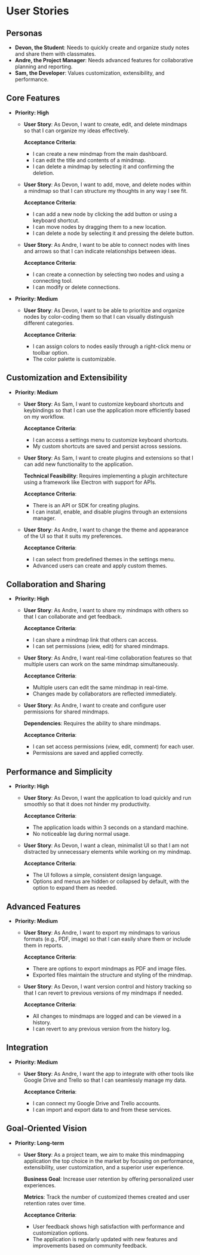 # User Stories

## Personas
- **Devon, the Student**: Needs to quickly create and organize study notes and share them with classmates.
- **Andre, the Project Manager**: Needs advanced features for collaborative planning and reporting.
- **Sam, the Developer**: Values customization, extensibility, and performance.

## Core Features
- **Priority: High**
  - **User Story**: As Devon, I want to create, edit, and delete mindmaps so that I can organize my ideas effectively.

    **Acceptance Criteria**:
    - I can create a new mindmap from the main dashboard.
    - I can edit the title and contents of a mindmap.
    - I can delete a mindmap by selecting it and confirming the deletion.

  - **User Story**: As Devon, I want to add, move, and delete nodes within a mindmap so that I can structure my thoughts in any way I see fit.

    **Acceptance Criteria**:
    - I can add a new node by clicking the add button or using a keyboard shortcut.
    - I can move nodes by dragging them to a new location.
    - I can delete a node by selecting it and pressing the delete button.

  - **User Story**: As Andre, I want to be able to connect nodes with lines and arrows so that I can indicate relationships between ideas.

    **Acceptance Criteria**:
    - I can create a connection by selecting two nodes and using a connecting tool.
    - I can modify or delete connections.

- **Priority: Medium**
  - **User Story**: As Devon, I want to be able to prioritize and organize nodes by color-coding them so that I can visually distinguish different categories.

    **Acceptance Criteria**:
    - I can assign colors to nodes easily through a right-click menu or toolbar option.
    - The color palette is customizable.

## Customization and Extensibility
- **Priority: Medium**
  - **User Story**: As Sam, I want to customize keyboard shortcuts and keybindings so that I can use the application more efficiently based on my workflow.

    **Acceptance Criteria**:
    - I can access a settings menu to customize keyboard shortcuts.
    - My custom shortcuts are saved and persist across sessions.

  - **User Story**: As Sam, I want to create plugins and extensions so that I can add new functionality to the application.

    **Technical Feasibility**: Requires implementing a plugin architecture using a framework like Electron with support for APIs.

    **Acceptance Criteria**:
    - There is an API or SDK for creating plugins.
    - I can install, enable, and disable plugins through an extensions manager.

  - **User Story**: As Andre, I want to change the theme and appearance of the UI so that it suits my preferences.

    **Acceptance Criteria**:
    - I can select from predefined themes in the settings menu.
    - Advanced users can create and apply custom themes.

## Collaboration and Sharing
- **Priority: High**
  - **User Story**: As Andre, I want to share my mindmaps with others so that I can collaborate and get feedback.

    **Acceptance Criteria**:
    - I can share a mindmap link that others can access.
    - I can set permissions (view, edit) for shared mindmaps.

  - **User Story**: As Andre, I want real-time collaboration features so that multiple users can work on the same mindmap simultaneously.

    **Acceptance Criteria**:
    - Multiple users can edit the same mindmap in real-time.
    - Changes made by collaborators are reflected immediately.

  - **User Story**: As Andre, I want to create and configure user permissions for shared mindmaps.

    **Dependencies**: Requires the ability to share mindmaps.

    **Acceptance Criteria**:
    - I can set access permissions (view, edit, comment) for each user.
    - Permissions are saved and applied correctly.

## Performance and Simplicity
- **Priority: High**
  - **User Story**: As Devon, I want the application to load quickly and run smoothly so that it does not hinder my productivity.

    **Acceptance Criteria**:
    - The application loads within 3 seconds on a standard machine.
    - No noticeable lag during normal usage.

  - **User Story**: As Devon, I want a clean, minimalist UI so that I am not distracted by unnecessary elements while working on my mindmap.

    **Acceptance Criteria**:
    - The UI follows a simple, consistent design language.
    - Options and menus are hidden or collapsed by default, with the option to expand them as needed.

## Advanced Features
- **Priority: Medium**
  - **User Story**: As Andre, I want to export my mindmaps to various formats (e.g., PDF, image) so that I can easily share them or include them in reports.

    **Acceptance Criteria**:
    - There are options to export mindmaps as PDF and image files.
    - Exported files maintain the structure and styling of the mindmap.

  - **User Story**: As Devon, I want version control and history tracking so that I can revert to previous versions of my mindmaps if needed.

    **Acceptance Criteria**:
    - All changes to mindmaps are logged and can be viewed in a history.
    - I can revert to any previous version from the history log.

## Integration
- **Priority: Medium**
  - **User Story**: As Andre, I want the app to integrate with other tools like Google Drive and Trello so that I can seamlessly manage my data.

    **Acceptance Criteria**:
    - I can connect my Google Drive and Trello accounts.
    - I can import and export data to and from these services.

## Goal-Oriented Vision
- **Priority: Long-term**
  - **User Story**: As a project team, we aim to make this mindmapping application the top choice in the market by focusing on performance, extensibility, user customization, and a superior user experience.

    **Business Goal**: Increase user retention by offering personalized user experiences.

    **Metrics**: Track the number of customized themes created and user retention rates over time.

    **Acceptance Criteria**:
    - User feedback shows high satisfaction with performance and customization options.
    - The application is regularly updated with new features and improvements based on community feedback.

